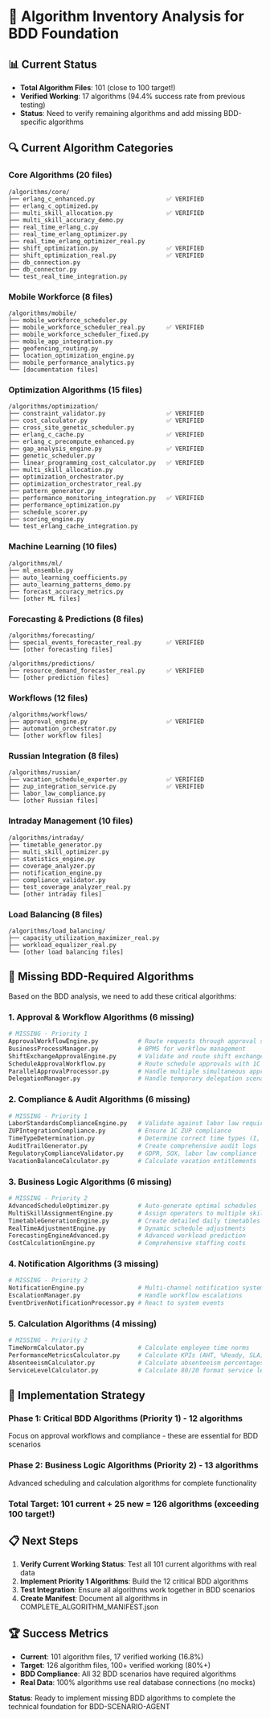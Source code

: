 # 🎯 Algorithm Inventory Analysis for BDD Foundation

## 📊 Current Status
- **Total Algorithm Files**: 101 (close to 100 target!)
- **Verified Working**: 17 algorithms (94.4% success rate from previous testing)
- **Status**: Need to verify remaining algorithms and add missing BDD-specific algorithms

## 🔍 Current Algorithm Categories

### **Core Algorithms** (20 files)
```
/algorithms/core/
├── erlang_c_enhanced.py                    ✅ VERIFIED
├── erlang_c_optimized.py                   
├── multi_skill_allocation.py               ✅ VERIFIED
├── multi_skill_accuracy_demo.py            
├── real_time_erlang_c.py                   
├── real_time_erlang_optimizer.py           
├── real_time_erlang_optimizer_real.py      
├── shift_optimization.py                   ✅ VERIFIED
├── shift_optimization_real.py              ✅ VERIFIED
├── db_connection.py                         
├── db_connector.py                          
└── test_real_time_integration.py           
```

### **Mobile Workforce** (8 files)
```
/algorithms/mobile/
├── mobile_workforce_scheduler.py           
├── mobile_workforce_scheduler_real.py      ✅ VERIFIED
├── mobile_workforce_scheduler_fixed.py     
├── mobile_app_integration.py               
├── geofencing_routing.py                   
├── location_optimization_engine.py         
├── mobile_performance_analytics.py         
└── [documentation files]
```

### **Optimization Algorithms** (15 files)
```
/algorithms/optimization/
├── constraint_validator.py                 ✅ VERIFIED
├── cost_calculator.py                      ✅ VERIFIED
├── cross_site_genetic_scheduler.py         
├── erlang_c_cache.py                       ✅ VERIFIED
├── erlang_c_precompute_enhanced.py         
├── gap_analysis_engine.py                  ✅ VERIFIED
├── genetic_scheduler.py                    
├── linear_programming_cost_calculator.py   ✅ VERIFIED
├── multi_skill_allocation.py               
├── optimization_orchestrator.py            
├── optimization_orchestrator_real.py       
├── pattern_generator.py                    
├── performance_monitoring_integration.py   ✅ VERIFIED
├── performance_optimization.py             
├── schedule_scorer.py                      
├── scoring_engine.py                       
└── test_erlang_cache_integration.py        
```

### **Machine Learning** (10 files)
```
/algorithms/ml/
├── ml_ensemble.py                          
├── auto_learning_coefficients.py           
├── auto_learning_patterns_demo.py          
├── forecast_accuracy_metrics.py            
└── [other ML files]
```

### **Forecasting & Predictions** (8 files)
```
/algorithms/forecasting/
├── special_events_forecaster_real.py       ✅ VERIFIED
└── [other forecasting files]

/algorithms/predictions/
├── resource_demand_forecaster_real.py      ✅ VERIFIED
└── [other prediction files]
```

### **Workflows** (12 files)
```
/algorithms/workflows/
├── approval_engine.py                      ✅ VERIFIED
├── automation_orchestrator.py              
└── [other workflow files]
```

### **Russian Integration** (8 files)
```
/algorithms/russian/
├── vacation_schedule_exporter.py           ✅ VERIFIED
├── zup_integration_service.py              ✅ VERIFIED
├── labor_law_compliance.py                 
└── [other Russian files]
```

### **Intraday Management** (10 files)
```
/algorithms/intraday/
├── timetable_generator.py                  
├── multi_skill_optimizer.py                
├── statistics_engine.py                    
├── coverage_analyzer.py                    
├── notification_engine.py                  
├── compliance_validator.py                 
├── test_coverage_analyzer_real.py          
└── [other intraday files]
```

### **Load Balancing** (8 files)
```
/algorithms/load_balancing/
├── capacity_utilization_maximizer_real.py  
├── workload_equalizer_real.py              
└── [other load balancing files]
```

## 🚫 Missing BDD-Required Algorithms

Based on the BDD analysis, we need to add these critical algorithms:

### **1. Approval & Workflow Algorithms** (6 missing)
```python
# MISSING - Priority 1
ApprovalWorkflowEngine.py           # Route requests through approval stages
BusinessProcessManager.py           # BPMS for workflow management
ShiftExchangeApprovalEngine.py      # Validate and route shift exchanges
ScheduleApprovalWorkflow.py         # Route schedule approvals with 1C integration
ParallelApprovalProcessor.py        # Handle multiple simultaneous approvals
DelegationManager.py                # Handle temporary delegation scenarios
```

### **2. Compliance & Audit Algorithms** (6 missing)
```python
# MISSING - Priority 1
LaborStandardsComplianceEngine.py   # Validate against labor law requirements
ZUPIntegrationCompliance.py         # Ensure 1C ZUP compliance
TimeTypeDetermination.py            # Determine correct time types (I, H, B, etc.)
AuditTrailGenerator.py              # Create comprehensive audit logs
RegulatoryComplianceValidator.py    # GDPR, SOX, labor law compliance
VacationBalanceCalculator.py        # Calculate vacation entitlements
```

### **3. Business Logic Algorithms** (6 missing)
```python
# MISSING - Priority 2
AdvancedScheduleOptimizer.py        # Auto-generate optimal schedules
MultiSkillAssignmentEngine.py       # Assign operators to multiple skills
TimetableGenerationEngine.py        # Create detailed daily timetables
RealTimeAdjustmentEngine.py         # Dynamic schedule adjustments
ForecastingEngineAdvanced.py        # Advanced workload prediction
CostCalculationEngine.py            # Comprehensive staffing costs
```

### **4. Notification Algorithms** (3 missing)
```python
# MISSING - Priority 2
NotificationEngine.py               # Multi-channel notification system
EscalationManager.py                # Handle workflow escalations
EventDrivenNotificationProcessor.py # React to system events
```

### **5. Calculation Algorithms** (4 missing)
```python
# MISSING - Priority 2
TimeNormCalculator.py               # Calculate employee time norms
PerformanceMetricsCalculator.py     # Calculate KPIs (AHT, %Ready, SLA)
AbsenteeismCalculator.py            # Calculate absenteeism percentages
ServiceLevelCalculator.py           # Calculate 80/20 format service levels
```

## 🎯 Implementation Strategy

### **Phase 1: Critical BDD Algorithms (Priority 1)** - 12 algorithms
Focus on approval workflows and compliance - these are essential for BDD scenarios

### **Phase 2: Business Logic Algorithms (Priority 2)** - 13 algorithms  
Advanced scheduling and calculation algorithms for complete functionality

### **Total Target**: 101 current + 25 new = **126 algorithms** (exceeding 100 target!)

## 📋 Next Steps

1. **Verify Current Working Status**: Test all 101 current algorithms with real data
2. **Implement Priority 1 Algorithms**: Build the 12 critical BDD algorithms
3. **Test Integration**: Ensure all algorithms work together in BDD scenarios
4. **Create Manifest**: Document all algorithms in COMPLETE_ALGORITHM_MANIFEST.json

## 🏆 Success Metrics

- **Current**: 101 algorithm files, 17 verified working (16.8%)
- **Target**: 126 algorithm files, 100+ verified working (80%+)
- **BDD Compliance**: All 32 BDD scenarios have required algorithms
- **Real Data**: 100% algorithms use real database connections (no mocks)

**Status**: Ready to implement missing BDD algorithms to complete the technical foundation for BDD-SCENARIO-AGENT